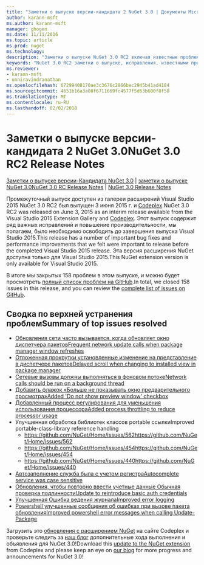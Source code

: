```yaml
---
title: "Заметки о выпуске версии-кандидата 2 NuGet 3.0 | Документы Microsoft"
author: karann-msft
ms.author: karann-msft
manager: ghogen
ms.date: 11/11/2016
ms.topic: article
ms.prod: nuget
ms.technology: 
description: "Заметки о выпуске NuGet 3.0 RC2 включая известные проблемы, исправленные ошибки, добавленные функции и DCR."
keywords: "NuGet 3.0 RC2 заметки о выпуске, исправления, известными проблемами, добавлены функции, DCR"
ms.reviewer:
- karann-msft
- unniravindranathan
ms.openlocfilehash: 67299408170ae3c3676c2866bec2945b41ad4184
ms.sourcegitcommit: 4651b16a3a08f6711669fc4577f5d63b600f8f58
ms.translationtype: MT
ms.contentlocale: ru-RU
ms.lasthandoff: 02/02/2018
---
```

# <a name="nuget-30-rc2-release-notes"></a><span data-ttu-id="d1da4-104">Заметки о выпуске версии-кандидата 2 NuGet 3.0</span><span class="sxs-lookup"><span data-stu-id="d1da4-104">NuGet 3.0 RC2 Release Notes</span></span>

<span data-ttu-id="d1da4-105">[Заметки о выпуске версии-Кандидата NuGet 3.0](../release-notes/nuget-3.0-RC.md) | [заметки о выпуске NuGet 3.0](../release-notes/nuget-3.0.0.md)</span><span class="sxs-lookup"><span data-stu-id="d1da4-105">[NuGet 3.0 RC Release Notes](../release-notes/nuget-3.0-RC.md) | [NuGet 3.0 Release Notes](../release-notes/nuget-3.0.0.md)</span></span>

<span data-ttu-id="d1da4-106">Промежуточный выпуск доступен из галереи расширений Visual Studio 2015 NuGet 3.0 RC2 был выпущен 3 июня 2015 г. и [Codeplex](https://nuget.codeplex.com/releases/view/615507).</span><span class="sxs-lookup"><span data-stu-id="d1da4-106">NuGet 3.0 RC2 was released on June 3, 2015 as an interim release available from the Visual Studio 2015 Extension Gallery and [Codeplex](https://nuget.codeplex.com/releases/view/615507).</span></span> <span data-ttu-id="d1da4-107">Этот выпуск содержит ряд важных исправлений и повышение производительности, мы полагаем, было необходимо освободить до завершения выпуска Visual Studio 2015.</span><span class="sxs-lookup"><span data-stu-id="d1da4-107">This release has a number of important bug fixes and performance improvements that we felt were important to release before the completed Visual Studio 2015 release.</span></span> <span data-ttu-id="d1da4-108">Эта версия расширения NuGet доступна только для Visual Studio 2015.</span><span class="sxs-lookup"><span data-stu-id="d1da4-108">This NuGet extension version is only available for Visual Studio 2015.</span></span>

<span data-ttu-id="d1da4-109">В итоге мы закрытых 158 проблем в этом выпуске, и можно будет просмотреть [полный список проблем на GitHub](https://github.com/NuGet/Home/issues?utf8=%E2%9C%93&q=is%3Aclosed+milestone%3A3.0.0-RTM+sort%3Aupdated-asc+updated%3A%3C%3D2015-06-01).</span><span class="sxs-lookup"><span data-stu-id="d1da4-109">In total, we closed 158 issues in this release, and you can review the [complete list of issues on GitHub](https://github.com/NuGet/Home/issues?utf8=%E2%9C%93&q=is%3Aclosed+milestone%3A3.0.0-RTM+sort%3Aupdated-asc+updated%3A%3C%3D2015-06-01).</span></span>

## <a name="summary-of-top-issues-resolved"></a><span data-ttu-id="d1da4-110">Сводка по верхней устранения проблем</span><span class="sxs-lookup"><span data-stu-id="d1da4-110">Summary of top issues resolved</span></span>

* [<span data-ttu-id="d1da4-111">Обновления сети часто вызывается, когда обновляет окно диспетчера пакетов</span><span class="sxs-lookup"><span data-stu-id="d1da4-111">Frequent network update calls when package manager window refreshes</span></span>](https://github.com/NuGet/Home/issues/515)
* [<span data-ttu-id="d1da4-112">Отложенная прокрутки установленные изменение на представление в диспетчере пакетов</span><span class="sxs-lookup"><span data-stu-id="d1da4-112">Delayed scroll when changing to installed view in package manager</span></span>](https://github.com/NuGet/Home/issues/519)
* [<span data-ttu-id="d1da4-113">Сетевые вызовы должны выполняться в фоновом потоке</span><span class="sxs-lookup"><span data-stu-id="d1da4-113">Network calls should be run on a background thread</span></span>](https://github.com/NuGet/Home/issues/516)
* [<span data-ttu-id="d1da4-114">Добавить флажок «Больше не показывать окно предварительного просмотра»</span><span class="sxs-lookup"><span data-stu-id="d1da4-114">Added 'Do not show preview window' checkbox</span></span>](https://github.com/NuGet/Home/issues/566)
* [<span data-ttu-id="d1da4-115">Добавленный процесс регулирования для уменьшения использования процессора</span><span class="sxs-lookup"><span data-stu-id="d1da4-115">Added process throttling to reduce processor usage</span></span>](https://github.com/NuGet/Home/issues/356)
* <span data-ttu-id="d1da4-116">Улучшенная обработка библиотек классов portable ссылки</span><span class="sxs-lookup"><span data-stu-id="d1da4-116">Improved portable-class-library reference handling</span></span>
    * [<span data-ttu-id="d1da4-117">https://github.com/NuGet/Home/issues/562</span><span class="sxs-lookup"><span data-stu-id="d1da4-117">https://github.com/NuGet/Home/issues/562</span></span>](https://github.com/NuGet/Home/issues/562)
    * [<span data-ttu-id="d1da4-118">https://github.com/NuGet/Home/issues/454</span><span class="sxs-lookup"><span data-stu-id="d1da4-118">https://github.com/NuGet/Home/issues/454</span></span>](https://github.com/NuGet/Home/issues/454)
    * [<span data-ttu-id="d1da4-119">https://github.com/NuGet/Home/issues/440</span><span class="sxs-lookup"><span data-stu-id="d1da4-119">https://github.com/NuGet/Home/issues/440</span></span>](https://github.com/NuGet/Home/issues/440)
* [<span data-ttu-id="d1da4-120">Автозаполнение служба была с учетом регистра</span><span class="sxs-lookup"><span data-stu-id="d1da4-120">Autocomplete service was case sensitive</span></span>](https://github.com/NuGet/Home/issues/198)
* [<span data-ttu-id="d1da4-121">Обновления, чтобы повторно ввести учетные данные Обычная проверка подлинности</span><span class="sxs-lookup"><span data-stu-id="d1da4-121">Update to reintroduce basic auth credentials</span></span>](https://github.com/NuGet/Home/issues/456)
* [<span data-ttu-id="d1da4-122">Улучшенная Ошибка ведения журнала</span><span class="sxs-lookup"><span data-stu-id="d1da4-122">Improved error logging</span></span>](https://github.com/NuGet/Home/issues/407)
* [<span data-ttu-id="d1da4-123">Powershell улучшенные сообщения об ошибках при вызове пакета обновления</span><span class="sxs-lookup"><span data-stu-id="d1da4-123">Improved powershell error messages when calling Update-Package</span></span>](https://github.com/NuGet/Home/issues/5)

<span data-ttu-id="d1da4-124">Загрузить это [обновления с расширением NuGet](https://nuget.codeplex.com/releases/view/615507) на сайте Codeplex и проверьте следить за [наш блог](http://blog.nuget.org) дополнительные хода выполнения и объявления для NuGet 3.0!</span><span class="sxs-lookup"><span data-stu-id="d1da4-124">Download this [update to the NuGet extension](https://nuget.codeplex.com/releases/view/615507) from Codeplex and please keep an eye on [our blog](http://blog.nuget.org) for more progress and announcements for NuGet 3.0!</span></span>
